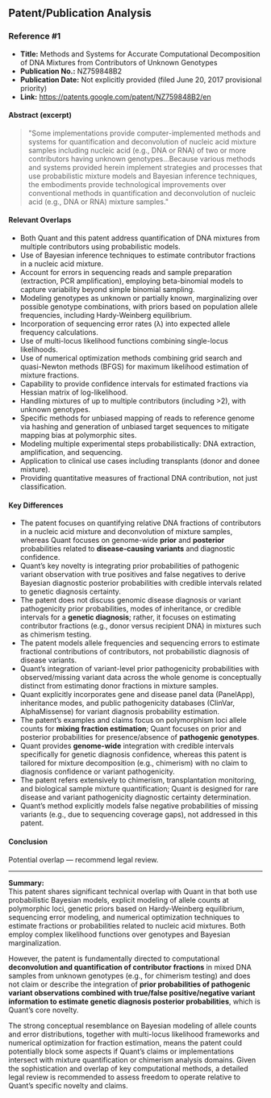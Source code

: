 ## Patent/Publication Analysis

### Reference #1

- **Title:** Methods and Systems for Accurate Computational Decomposition of DNA Mixtures from Contributors of Unknown Genotypes
- **Publication No.:** NZ759848B2
- **Publication Date:** Not explicitly provided (filed June 20, 2017 provisional priority)
- **Link:** https://patents.google.com/patent/NZ759848B2/en

#### Abstract (excerpt)

> "Some implementations provide computer-implemented methods and systems for quantification and deconvolution of nucleic acid mixture samples including nucleic acid (e.g., DNA or RNA) of two or more contributors having unknown genotypes...Because various methods and systems provided herein implement strategies and processes that use probabilistic mixture models and Bayesian inference techniques, the embodiments provide technological improvements over conventional methods in quantification and deconvolution of nucleic acid (e.g., DNA or RNA) mixture samples."

#### Relevant Overlaps

- Both Quant and this patent address quantification of DNA mixtures from multiple contributors using probabilistic models.
- Use of Bayesian inference techniques to estimate contributor fractions in a nucleic acid mixture.
- Account for errors in sequencing reads and sample preparation (extraction, PCR amplification), employing beta-binomial models to capture variability beyond simple binomial sampling.
- Modeling genotypes as unknown or partially known, marginalizing over possible genotype combinations, with priors based on population allele frequencies, including Hardy-Weinberg equilibrium.
- Incorporation of sequencing error rates (λ) into expected allele frequency calculations.
- Use of multi-locus likelihood functions combining single-locus likelihoods.
- Use of numerical optimization methods combining grid search and quasi-Newton methods (BFGS) for maximum likelihood estimation of mixture fractions.
- Capability to provide confidence intervals for estimated fractions via Hessian matrix of log-likelihood.
- Handling mixtures of up to multiple contributors (including >2), with unknown genotypes.
- Specific methods for unbiased mapping of reads to reference genome via hashing and generation of unbiased target sequences to mitigate mapping bias at polymorphic sites.
- Modeling multiple experimental steps probabilistically: DNA extraction, amplification, and sequencing.
- Application to clinical use cases including transplants (donor and donee mixture).
- Providing quantitative measures of fractional DNA contribution, not just classification.
  
#### Key Differences

- The patent focuses on quantifying relative DNA fractions of contributors in a nucleic acid mixture and deconvolution of mixture samples, whereas Quant focuses on genome-wide **prior** and **posterior** probabilities related to **disease-causing variants** and diagnostic confidence.
- Quant’s key novelty is integrating prior probabilities of pathogenic variant observation with true positives and false negatives to derive Bayesian diagnostic posterior probabilities with credible intervals related to genetic diagnosis certainty.
- The patent does not discuss genomic disease diagnosis or variant pathogenicity prior probabilities, modes of inheritance, or credible intervals for a **genetic diagnosis**; rather, it focuses on estimating contributor fractions (e.g., donor versus recipient DNA) in mixtures such as chimerism testing.
- The patent models allele frequencies and sequencing errors to estimate fractional contributions of contributors, not probabilistic diagnosis of disease variants.
- Quant’s integration of variant-level prior pathogenicity probabilities with observed/missing variant data across the whole genome is conceptually distinct from estimating donor fractions in mixture samples.
- Quant explicitly incorporates gene and disease panel data (PanelApp), inheritance modes, and public pathogenicity databases (ClinVar, AlphaMissense) for variant diagnosis probability estimation.
- The patent’s examples and claims focus on polymorphism loci allele counts for **mixing fraction estimation**; Quant focuses on prior and posterior probabilities for presence/absence of **pathogenic genotypes**.
- Quant provides **genome-wide** integration with credible intervals specifically for genetic diagnosis confidence, whereas this patent is tailored for mixture decomposition (e.g., chimerism) with no claim to diagnosis confidence or variant pathogenicity.
- The patent refers extensively to chimerism, transplantation monitoring, and biological sample mixture quantification; Quant is designed for rare disease and variant pathogenicity diagnostic certainty determination.
- Quant’s method explicitly models false negative probabilities of missing variants (e.g., due to sequencing coverage gaps), not addressed in this patent.

#### Conclusion

Potential overlap — recommend legal review.

---

**Summary:**  
This patent shares significant technical overlap with Quant in that both use probabilistic Bayesian models, explicit modeling of allele counts at polymorphic loci, genetic priors based on Hardy-Weinberg equilibrium, sequencing error modeling, and numerical optimization techniques to estimate fractions or probabilities related to nucleic acid mixtures. Both employ complex likelihood functions over genotypes and Bayesian marginalization.

However, the patent is fundamentally directed to computational **deconvolution and quantification of contributor fractions** in mixed DNA samples from unknown genotypes (e.g., for chimerism testing) and does not claim or describe the integration of **prior probabilities of pathogenic variant observations combined with true/false positive/negative variant information to estimate genetic diagnosis posterior probabilities**, which is Quant’s core novelty.

The strong conceptual resemblance on Bayesian modeling of allele counts and error distributions, together with multi-locus likelihood frameworks and numerical optimization for fraction estimation, means the patent could potentially block some aspects if Quant’s claims or implementations intersect with mixture quantification or chimerism analysis domains. Given the sophistication and overlap of key computational methods, a detailed legal review is recommended to assess freedom to operate relative to Quant’s specific novelty and claims.
